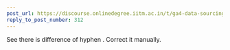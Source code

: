 ```yaml
---
post_url: https://discourse.onlinedegree.iitm.ac.in/t/ga4-data-sourcing-discussion-thread-tds-jan-2025/165959/317
reply_to_post_number: 312
---
```

See there is difference of hyphen . Correct it manually.